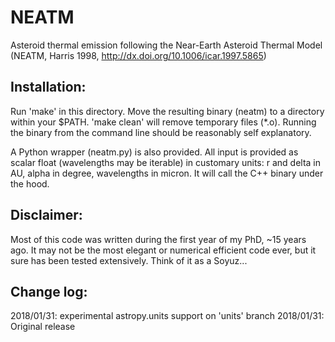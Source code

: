 # NEATM
Asteroid thermal emission following the Near-Earth Asteroid Thermal Model (NEATM, Harris 1998, http://dx.doi.org/10.1006/icar.1997.5865)

## Installation:
Run 'make' in this directory.  Move the resulting binary (neatm) to a directory within your $PATH.
'make clean' will remove temporary files (*.o).
Running the binary from the command line should be reasonably self explanatory.

A Python wrapper (neatm.py) is also provided.  All input is provided as scalar float (wavelengths may be iterable) in customary units: r and delta in AU, alpha in degree, wavelengths in micron.  It will call the C++ binary under the hood.

## Disclaimer:
Most of this code was written during the first year of my PhD, ~15 years ago.  It may not be the most elegant or numerical efficient code ever, but it sure has been tested extensively.  Think of it as a Soyuz...

## Change log:
2018/01/31: experimental astropy.units support on 'units' branch
2018/01/31: Original release
